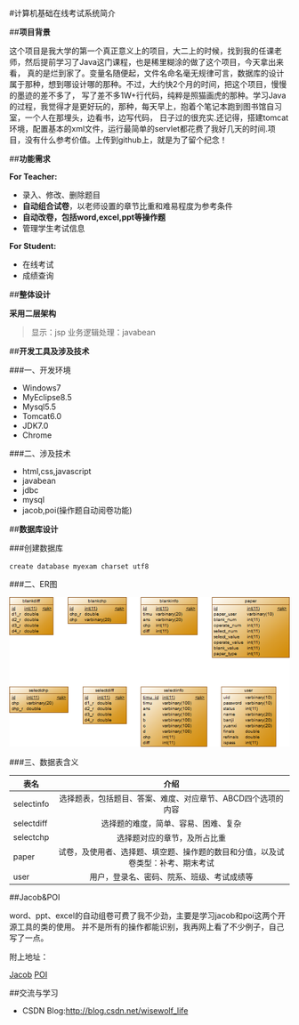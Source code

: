 #计算机基础在线考试系统简介

##**项目背景**

这个项目是我大学的第一个真正意义上的项目，大二上的时候，找到我的任课老师，然后提前学习了Java这门课程，也是稀里糊涂的做了这个项目，今天拿出来看，
真的是烂到家了。变量名随便起，文件名命名毫无规律可言，数据库的设计属于那种，想到哪设计哪的那种。不过，大约快2个月的时间，把这个项目，慢慢的墨迹的差不多了，
写了差不多1W+行代码，纯粹是照猫画虎的那种。学习Java的过程，我觉得才是更好玩的，那种，每天早上，抱着个笔记本跑到图书馆自习室，一个人在那埋头，边看书，边写代码，
日子过的很充实.还记得，搭建tomcat环境，配置基本的xml文件，运行最简单的servlet都花费了我好几天的时间.项目，没有什么参考价值。上传到github上，就是为了留个纪念！

##**功能需求**

**For Teacher:**

* 录入、修改、删除题目
* **自动组合试卷**，以老师设置的章节比重和难易程度为参考条件
* **自动改卷，包括word,excel,ppt等操作题**
* 管理学生考试信息

**For Student:**

* 在线考试
* 成绩查询


##**整体设计**

**采用二层架构**
>显示：jsp
业务逻辑处理：javabean

##**开发工具及涉及技术**

###一、开发环境
* Windows7
* MyEclipse8.5
* Mysql5.5
* Tomcat6.0
* JDK7.0
* Chrome

###二、涉及技术
* html,css,javascript
* javabean
* jdbc
* mysql
* jacob,poi(操作题自动阅卷功能)

##**数据库设计**

###创建数据库

` create database myexam charset utf8 `

###二、ER图

![des](14.png)


###三、数据表含义

| 表名|介绍 |
| ------------- |:-------------:|
|selectinfo|选择题表，包括题目、答案、难度、对应章节、ABCD四个选项的内容|
|selectdiff|选择题的难度，简单、容易、困难、复杂|
|selectchp|选择题对应的章节，及所占比重|
|paper|试卷，及使用者、选择题、填空题、操作题的数目和分值，以及试卷类型：补考、期末考试|
|user|用户，登录名、密码、院系、班级、考试成绩等|


##Jacob&POI

word、ppt、excel的自动组卷可费了我不少劲，主要是学习jacob和poi这两个开源工具的类的使用。
并不是所有的操作都能识别，我再网上看了不少例子，自己写了一点。

附上地址：

[Jacob](https://github.com/WiseWolfs/examOnline/tree/master/JACOB)
[POI](https://github.com/WiseWolfs/examOnline/tree/master/POI)


##交流与学习
- CSDN Blog:http://blog.csdn.net/wisewolf_life






